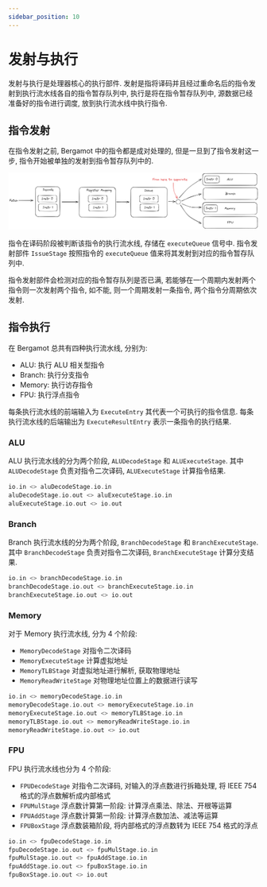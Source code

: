 ```yaml
---
sidebar_position: 10
---
```


# 发射与执行

发射与执行是处理器核心的执行部件. 发射是指将译码并且经过重命名后的指令发射到执行流水线各自的指令暂存队列中, 执行是将在指令暂存队列中, 源数据已经准备好的指令进行调度, 放到执行流水线中执行指令.

## 指令发射

在指令发射之前, Bergamot 中的指令都是成对处理的, 但是一旦到了指令发射这一步, 指令开始被单独的发射到指令暂存队列中的.

![Issue](./img/issue.png)

指令在译码阶段被判断该指令的执行流水线, 存储在 `executeQueue` 信号中. 指令发射部件 `IssueStage` 按照指令的 `executeQueue` 值来将其发射到对应的指令暂存队列中.

指令发射部件会检测对应的指令暂存队列是否已满, 若能够在一个周期内发射两个指令则一次发射两个指令, 如不能, 则一个周期发射一条指令, 两个指令分周期依次发射.

## 指令执行

在 Bergamot 总共有四种执行流水线, 分别为:

- ALU: 执行 ALU 相关型指令
- Branch: 执行分支指令
- Memory: 执行访存指令
- FPU: 执行浮点指令

每条执行流水线的前端输入为 `ExecuteEntry` 其代表一个可执行的指令信息. 每条执行流水线的后端输出为 `ExecuteResultEntry` 表示一条指令的执行结果.

### ALU

ALU 执行流水线的分为两个阶段, `ALUDecodeStage` 和 `ALUExecuteStage`. 其中 `ALUDecodeStage` 负责对指令二次译码, `ALUExecuteStage` 计算指令结果.

```scala title="src/main/scala/bergamot/core/execute/ALU.scala"
io.in <> aluDecodeStage.io.in
aluDecodeStage.io.out <> aluExecuteStage.io.in
aluExecuteStage.io.out <> io.out
```

### Branch

Branch 执行流水线的分为两个阶段, `BranchDecodeStage` 和 `BranchExecuteStage`. 其中 `BranchDecodeStage` 负责对指令二次译码, `BranchExecuteStage` 计算分支结果.

```scala title="src/main/scala/bergamot/core/execute/Branch.scala"
io.in <> branchDecodeStage.io.in
branchDecodeStage.io.out <> branchExecuteStage.io.in
branchExecuteStage.io.out <> io.out
```

### Memory

对于 Memory 执行流水线, 分为 4 个阶段:

- `MemoryDecodeStage` 对指令二次译码
- `MemoryExecuteStage` 计算虚拟地址
- `MemoryTLBStage` 对虚拟地址进行解析, 获取物理地址
- `MemoryReadWriteStage` 对物理地址位置上的数据进行读写

```scala title="src/main/scala/bergamot/core/execute/Memory.scala"
io.in <> memoryDecodeStage.io.in
memoryDecodeStage.io.out <> memoryExecuteStage.io.in
memoryExecuteStage.io.out <> memoryTLBStage.io.in
memoryTLBStage.io.out <> memoryReadWriteStage.io.in
memoryReadWriteStage.io.out <> io.out
```

### FPU

FPU 执行流水线也分为 4 个阶段:

- `FPUDecodeStage` 对指令二次译码, 对输入的浮点数进行拆箱处理, 将 IEEE 754 格式的浮点数解析成内部格式
- `FPUMulStage` 浮点数计算第一阶段: 计算浮点乘法、除法、开根等运算
- `FPUAddStage` 浮点数计算第一阶段: 计算浮点数加法、减法等运算
- `FPUBoxStage` 浮点数装箱阶段, 将内部格式的浮点数转为 IEEE 754 格式的浮点

```scala title="src/main/scala/bergamot/core/execute/FPU.scala"
io.in <> fpuDecodeStage.io.in
fpuDecodeStage.io.out <> fpuMulStage.io.in
fpuMulStage.io.out <> fpuAddStage.io.in
fpuAddStage.io.out <> fpuBoxStage.io.in
fpuBoxStage.io.out <> io.out
```
